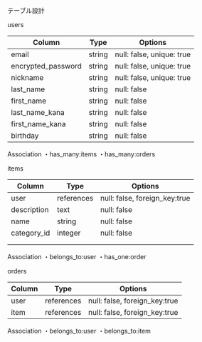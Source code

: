 テーブル設計

users

| Column             | Type                | Options                   |
|--------------------|---------------------|---------------------------|
| email              | string              | null: false, unique: true |
| encrypted_password | string              | null: false, unique: true |
| nickname           | string              | null: false, unique: true |
| last_name          | string              | null: false               |
| first_name         | string              | null: false               |
| last_name_kana     | string              | null: false               |
| first_name_kana    | string              | null: false               |
| birthday           | string              | null: false               |


Association
・has_many:items
・has_many:orders




items

| Column             | Type                | Options                       |
|--------------------|---------------------|-------------------------------|
| user               | references          | null: false, foreign_key:true |
| description        | text                | null: false                   |
| name               | string              | null: false                   |
| category_id        | integer             | null: false                   |
|                    |                     |                               |
|                    |                     |                               |

Association
・belongs_to:user
・has_one:order


orders

| Column             | Type                | Options                       |
|--------------------|---------------------|-------------------------------|
| user               | references          | null: false, foreign_key:true |
| item               | references          | null: false, foreign_key:true |

Association
・belongs_to:user
・belongs_to:item




